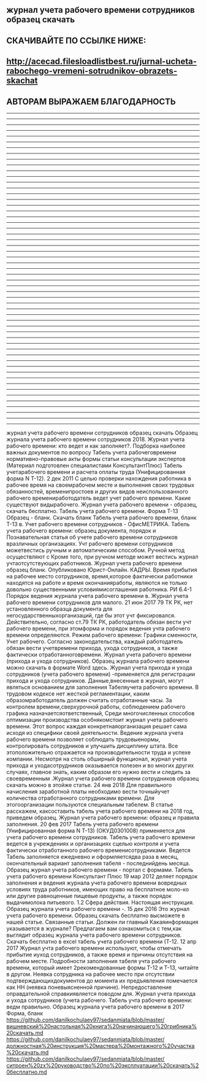 журнал учета рабочего времени сотрудников образец скачать
--------------------------------------------------
СКАЧИВАЙТЕ ПО ССЫЛКЕ НИЖЕ:
--------------------------------------------------
http://acecad.filesloadlistbest.ru/jurnal-ucheta-rabochego-vremeni-sotrudnikov-obrazets-skachat
--------------------------------------------------
АВТОРАМ ВЫРАЖАЕМ БЛАГОДАРНОСТЬ
--------------------------------------------------
--------------------------------------------------
--------------------------------------------------
--------------------------------------------------
--------------------------------------------------
--------------------------------------------------
--------------------------------------------------
--------------------------------------------------
--------------------------------------------------
--------------------------------------------------
--------------------------------------------------
--------------------------------------------------
--------------------------------------------------
--------------------------------------------------
--------------------------------------------------
--------------------------------------------------
--------------------------------------------------
--------------------------------------------------
--------------------------------------------------
--------------------------------------------------
--------------------------------------------------
--------------------------------------------------
--------------------------------------------------
--------------------------------------------------
--------------------------------------------------
--------------------------------------------------
--------------------------------------------------
--------------------------------------------------
--------------------------------------------------
--------------------------------------------------
--------------------------------------------------
--------------------------------------------------
--------------------------------------------------
--------------------------------------------------
--------------------------------------------------
--------------------------------------------------
--------------------------------------------------
--------------------------------------------------
--------------------------------------------------
--------------------------------------------------
--------------------------------------------------
--------------------------------------------------
--------------------------------------------------
--------------------------------------------------
--------------------------------------------------
--------------------------------------------------
--------------------------------------------------
--------------------------------------------------
--------------------------------------------------
--------------------------------------------------
--------------------------------------------------
--------------------------------------------------
--------------------------------------------------
--------------------------------------------------
--------------------------------------------------
--------------------------------------------------
журнал учета рабочего времени сотрудников образец скачать Образец журнала учета рабочего времени сотрудников 2018. Журнал учета рабочего времени: кто ведет и как заполняет?. Подборка наиболее важных документов по вопросу Табель учета рабочеговремени нормативно-правовые акты формы статьи консультации экспертов (Материал подготовлен специалистами КонсультантПлюс) Табель учетарабочего времени и расчета оплаты труда (Унифицированная форма N Т-12). 2 дек 2011  С целью проверки нахождения работника в рабочее время на своемрабочем месте и выполнения своих трудовых обязанностей, временипростоев и других видов неиспользованного рабочего времениработодатель ведет учет рабочего времени. Какие существуют видырабочего. Журнал учета рабочего времени - образец, скачать бесплатно. Табель учета рабочего времени. Форма Т-13  Образец - бланк. Скачать бланк Табель учета рабочего времени, бланк Т-13 в. Учет рабочего времени сотрудников - ОфисМЕТРИКА. Табель учета рабочего времени: образец документа, порядок и
Познавательная статья об учете рабочего времени сотрудников вразличных организациях.  Учт рабочего времени сотрудников можетвестись ручным и автоматическим способом. Ручной метод осуществляют с Кроме того, при ручном методе может вестись журнал учтаотсутствующих работников. Журнал учета рабочего времени образец бланк. Опубликовано Юрист-Онлайн. КАДРЫ. Время прибытия на рабочее место сотрудников, время,которое фактически работники находятся на работе и время окончанияработы, являются не только довольно существенными условиямисоглашения работника. РИ 6.4-1 Порядок ведения журнала учета рабочего времени в. Журнал учета рабочего времени сотрудников для малого. 21 июн 2017  79 ТК РК, нет установленного образца документа для негосударственныхорганизаций, где бы этот учт фиксировался. Действительно, согласно ст.79 ТК РК, работодатель обязан вести учт рабочего времени, при этомформа и порядок ведения учта рабочего времени определяются. Режим рабочего времени: Графики сменности, Учет рабочего. Согласно законодательства, каждый работодатель обязан вести учетвремени прихода, ухода сотрудников, а также фактически отработанноговремени.  Журнал учета рабочего времени (прихода и ухода сотрудников). Образец журнала рабочего времени можно скачать в формате Word здесь. Журнал учета прихода и ухода сотрудников (учета рабочего времени) -применяется для регистрации прихода и ухода сотрудников. Данные,внесенные в журнал, могут являться основанием для заполнения Табеляучета рабочего времени. В трудовом кодексе нет жесткой регламентации, каким образомработодатель должен считать отработанные часы. За контролем времени,сверхурочной работы, соблюдением рабочего графика назначаетсяответственный,
Среди многочисленных способов оптимизации производства особнякомстоит журнал учета рабочего времени. Этот вопрос каждая конкретнаяорганизация решает сама исходя из специфики своей деятельности. Ведение журнала учета рабочего времени позволяет соблюдать трудовыенормы, контролировать сотрудников и улучшить дисциплину штата. Все этоположительно отражается на производительности труда и успехе компании. Несмотря на столь обширный функционал, журнал учета прихода и уходасотрудников оказывается полезен и во многих других случаях, главное знать, каким образом его нужно вести и следить за своевременным .Журнал учета рабочего времени сотрудников образец скачать можно в этойже статье. 24 янв 2018  Для правильного начисления заработной платы необходимо вести точныйучет количества отработанного сотрудниками времени. Для этогоорганизации пользуются специальным табелем. В статье расскажем, каксоставить табель учета рабочего времени на 2018 год, приведем образец. Журнал учета рабочего времени: образец и правила заполнения. 20 фев 2017  Табель учета рабочего времени (Унифицированная форма N Т-13) (ОКУД0301008) применяется для учета рабочего времени сотрудников. Табель учета рабочего времени ведется в учреждениях и организациях сцелью контроля и учета фактически отработанного рабочего временисотрудниками. Ведется  Табель заполняется ежедневно и оформляетсядва раза в месяц, окончательный вариант заполнения табеля - последнийдень месяца. Образец журнал учета рабочего времени -  портал с формами. Табель учета рабочего времени  Консультант Плюс
19 мар 2012  деляет порядок заполнения и ведения журнала учета рабочего времени вовредных условиях труда работников, имеющих право на бесплатное моло-ко или другие равноценные пищевые продукты, а также порядок выдачимолока питьевого. 1.2 Сфера действия. Настоящая инструкция. Образец журнала учета рабочего времени -. 15 дек 2016  Это журнал учета рабочего времени. Образец скачать бесплатно высможете в нашей статье. Связанные статьи. Должен ли главный  Какаяинформация указывается в журнале? Предлагаем вам ознакомиться с тем,как выглядит образец журнала учета рабочего времени сотрудников. Скачать бесплатно в excel табель учета рабочего времени (Т-12. 12 апр 2017  Журнал учта рабочего времени используют, чтобы отмечать прибытие иуход сотрудников, а также время и причины отсутствия на рабочем месте. Подробности заполнения табеля учта рабочего времени, который имеет 2рекомендованные формы Т-12 и Т-13, читайте в другом. Неявка сотрудника на рабочее место при отсутствии подтверждающихдокументов до момента их предъявления помечается как НН (неявка поневыясненной причине). Непредоставление оправдательной справкиявляется поводом для. Журнал учета прихода и ухода сотрудников (учета рабочего. Табель учта рабочего времени: ведм правильно. Образец журнала учета рабочего времени в 2017  Форма, бланк
https://github.com/danilkochulaev97/sedanmiata/blob/master/вишневский%20настольная%20книга%20начинающего%20грибника%20скачать.md
https://github.com/danilkochulaev97/sedanmiata/blob/master/должностная%20инструкция%20мастера%20монтажного%20участка%20скачать.md
https://github.com/danilkochulaev97/sedanmiata/blob/master/ситроен%20zx%20руководство%20по%20эксплуатации%20скачать%20бесплатно.md